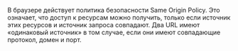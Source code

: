 В браузере действует политика безопасности Same Origin Policy. Это означает, что доступ к ресурсам можно получить, только если источник этих ресурсов и источник запроса совпадают. Два URL имеют «одинаковый источник» в том случае, если они имеют совпадающие протокол, домен и порт.